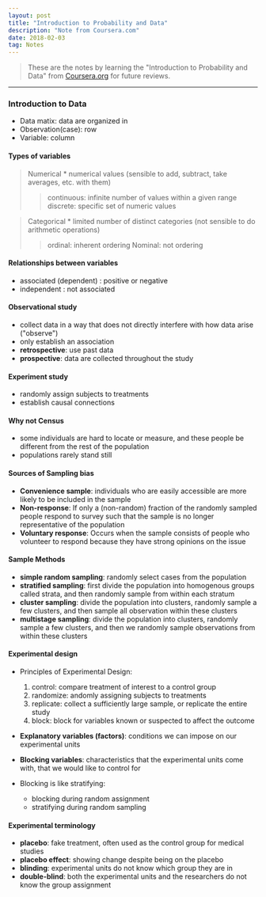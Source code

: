 ```yaml
---
layout: post
title: "Introduction to Probability and Data"
description: "Note from Coursera.com"
date: 2018-02-03
tag: Notes
---
```

[Coursera.org]: <https://www.coursera.org/learn/probability-intro/home/welcome/> "Coursera"

>These are the notes by learning the "Introduction to Probability and Data" from [Coursera.org] for future reviews.
***

### Introduction to Data

* Data matix: data are organized in
* Observation(case): row 
* Variable: column 

#### Types of variables

> Numerical
	* numerical values (sensible to add, subtract, take averages, etc. with them)
>> continuous: infinite number of values within a given range
>> discrete: specific set of numeric values

> Categorical 
	* limited number of distinct categories (not sensible to do arithmetic operations)
>>ordinal: inherent ordering
>>Nominal: not ordering

#### Relationships between variables

* associated (dependent) : positive or negative
* independent : not associated

#### Observational study
* collect data in a way that does not directly interfere with how data arise ("observe")
* only establish an association
* __retrospective__:  use past data
* __prospective__: data are collected throughout the study

#### Experiment study
* randomly assign subjects to treatments
* establish causal connections

#### Why not Census
* some individuals are hard to locate or measure, and these people be different from the rest of the population
* populations rarely stand still 

#### Sources of Sampling bias
* __Convenience sample__: individuals who are easily accessible are more likely to be included in the sample
* __Non-response__: If only a (non-random) fraction of the randomly sampled people respond to survey such that the sample is no longer representative of the population
* __Voluntary response__: Occurs when the sample consists of people who volunteer to respond because they have strong opinions on the issue

#### Sample Methods
* __simple random sampling__: randomly select cases from the population
* __stratified sampling__: first divide the population into homogenous groups called strata, and then randomly sample from within each stratum
* __cluster sampling__: divide the population into clusters, randomly sample a few clusters, and then sample all observation within these clusters
* __multistage sampling__: divide the population into clusters, randomly sample a few clusters, and then we randomly sample observations from within these clusters

#### Experimental design
* Principles of Experimental Design: 
	1. control: compare treatment of interest to a control group
	2. randomize: andomly assigning subjects to treatments
	3. replicate: collect a sufficiently large sample, or replicate the entire study
	4. block: block for variables known or suspected to affect the outcome

* __Explanatory variables (factors)__: conditions we can impose on our experimental units
* __Blocking variables__: characteristics that the experimental units come with, that we would like to control for
* Blocking is like stratifying:
	* blocking during random assignment
	* stratifying during random sampling

#### Experimental terminology
* __placebo__: fake treatment, often used as the control group for medical studies
* __placebo effect__: showing change despite being on the placebo
* __blinding__: experimental units do not know which group they are in
* __double-blind__: both the experimental units and the researchers do not know the group assignment 
